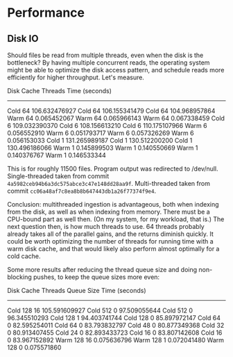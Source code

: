 # Performance

## Disk IO

Should files be read from multiple threads, even when the disk is the
bottleneck? By having multiple concurrent reads, the operating system might be
able to optimize the disk access pattern, and schedule reads more efficiently
for higher throughput. Let's measure.

Disk Cache  Threads  Time (seconds)
----------  -------  ---------------
Cold             64    106.632476927
Cold             64    106.155341479
Cold             64    104.968957864
Warm             64      0.065452067
Warm             64      0.065966143
Warm             64      0.067338459
Cold              6    109.032390370
Cold              6    108.156613210
Cold              6    110.175107966
Warm              6      0.056552910
Warm              6      0.051793717
Warm              6      0.057326269
Warm              6      0.056153033
Cold              1    131.265989187
Cold              1    130.512200200
Cold              1    130.496186066
Warm              1      0.145899503
Warm              1      0.140550669
Warm              1      0.140376767
Warm              1      0.146533344

This is for roughly 11500 files. Program output was redirected to /dev/null.
Single-threaded taken from commit `4a5982ceb94b6a3dc575abce3c47e148dd28aa9f`.
Multi-threaded taken from commit `cc06a48af7c8ea8b8b647443db1a26f77374f9e4`.

Conclusion: multithreaded ingestion is advantageous, both when indexing from the
disk, as well as when indexing from memory. There must be a CPU-bound part as
well then. (On my system, for my workload, that is.) The next question then, is
how much threads to use. 64 threads probably already takes all of the parallel
gains, and the returns diminish quickly. It could be worth optimizing the number
of threads for running time with a warm disk cache, and that would likely also
perform almost optimally for a cold cache.

Some more results after reducing the thread queue size and doing non-blocking
pushes, to keep the queue sizes more even:

Disk Cache  Threads  Queue Size  Time (seconds)
----------  -------  ----------  ---------------
Cold            128          16    105.591609927
Cold            512           0     97.509055644
Cold            512           0     96.345510293
Cold            128           1     94.403741744
Cold            128           0     85.897972147
Cold             64           0     82.595254011
Cold             64           0     83.793832797
Cold             48           0     80.877349368
Cold             32           0     80.913407455
Cold             24           0     82.893433723
Cold             16           0     83.807142608
Cold             16           0     83.967152892
Warm            128          16      0.075636796
Warm            128           1      0.072041480
Warm            128           0      0.075571860
